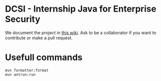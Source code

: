 # DCSI - Internship Java for Enterprise Security

We document the project in [this wiki](https://github.com/raisercostin/dcsi/wiki).
Ask to be a collaborator if you want to contribute or make a pull request.

# Usefull commands
```
mvn formatter:format
mvn antrun:run
```